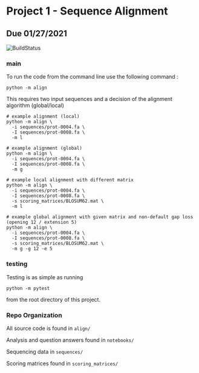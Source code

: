 # Project 1 - Sequence Alignment
## Due 01/27/2021

![BuildStatus](https://github.com/ucsf-bmi-203-2021/HW1/workflows/HW1/badge.svg?event=push)

### main
To run the code from the command line use the following command :

```
python -m align
```

This requires two input sequences and a decision of the alignment algorithm (global/local)
```
# example alignment (local)
python -m align \
  -i sequences/prot-0004.fa \
  -I sequences/prot-0008.fa \
  -m l

# example alignment (global)
python -m align \
  -i sequences/prot-0004.fa \
  -I sequences/prot-0008.fa \
  -m g

# example local alignment with different matrix
python -m align \
  -i sequences/prot-0004.fa \
  -I sequences/prot-0008.fa \
  -s scoring_matrices/BLOSUM62.mat \
  -m l

# example global alignment with given matrix and non-default gap loss (opening 12 / extension 5)
python -m align \
  -i sequences/prot-0004.fa \
  -I sequences/prot-0008.fa \
  -s scoring_matrices/BLOSUM62.mat \
  -m g -g 12 -e 5

```

### testing
Testing is as simple as running
```
python -m pytest
```
from the root directory of this project.

### Repo Organization

All source code is found in `align/`

Analysis and question answers found in `notebooks/`

Sequencing data in `sequences/`

Scoring matrices found in `scoring_matrices/`
